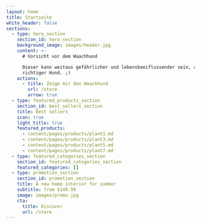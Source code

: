 ```yaml
---
layout: home
title: Startseite
white_header: false
sections:
  - type: hero_section
    section_id: hero_section
    background_image: images/header.jpg
    content: >-
      # Vorsicht vor dem Waachhund

      Dieser kann weitaus gefährlicher und lebensbeeiflussender sein, als ein
      richtiger Hund. ;) 
    actions:
      - title: Zeige mir den Waachhund
        url: /store
        arrow: true
  - type: featured_products_section
    section_id: best_sellers_section
    title: Best sellers
    icon: true
    light_title: true
    featured_products:
      - content/pages/products/plant1.md
      - content/pages/products/plant3.md
      - content/pages/products/plant5.md
      - content/pages/products/plant7.md
  - type: featured_categories_section
    section_id: featured_categories_section
    featured_categories: []
  - type: promotion_section
    section_id: promotion_section
    title: A new home interior for summer
    subtitle: from $149.99
    image: images/promo.jpg
    cta:
      title: Discover
      url: /store
---
```

